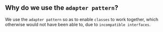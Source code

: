 Why do we use the `adapter pattern`?
---
We use the `adapter pattern` so as to enable `classes` to work together, which otherwise would not have been able to, due to `incompatible interfaces`.